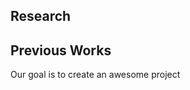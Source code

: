  <body>
    <section class="page-header">
      <h1 class="project-name">Research</h1>
      <h2 class="project-tagline">Previous Works</h2>
      <p>Our goal is to create an awesome project</p>
  </body>
